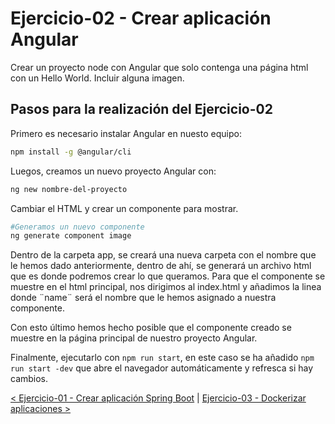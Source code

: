 # Ejercicio-02 - Crear aplicación Angular

Crear un proyecto node con Angular que solo contenga una página html con un Hello World. Incluir alguna imagen.

## Pasos para la realización del Ejercicio-02
Primero es necesario instalar Angular en nuesto equipo:

```sh
npm install -g @angular/cli
```
Luegos, creamos un nuevo proyecto Angular con:

```sh
ng new nombre-del-proyecto
```

Cambiar el HTML y crear un componente para mostrar.

```sh
#Generamos un nuevo componente 
ng generate component image
```
Dentro de la carpeta app, se creará una nueva carpeta con el nombre que le hemos dado anteriormente, dentro de ahí, se generará un archivo html que es donde podremos crear lo que queramos.
Para que el componente se muestre en el html principal, nos dirigimos al index.html y añadimos la linea <app-name></app-name> donde ¨name¨ será el nombre que le hemos asignado a nuestra componente.

Con esto último hemos hecho posible que el componente creado se muestre en la página principal de nuestro proyecto Angular.

Finalmente, ejecutarlo con `npm run start`, en este caso se ha añadido `npm run start -dev` que abre el navegador automáticamente y refresca si hay cambios.


[< Ejercicio-01 - Crear aplicación Spring Boot](../Ejercicio-01/) | [ Ejercicio-03 - Dockerizar aplicaciones >](../Ejercicio-03/)
